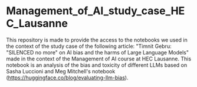 # Management_of_AI_study_case_HEC_Lausanne
This repository is made to provide the access to the notebooks we used in the context of the study case of the following article: "Timnit Gebru: "SILENCED no more" on AI bias and the harms of Large Language Models" made in the context of the Management of AI course at HEC Lausanne.
This notebook is an analysis of the bias and toxicity of different LLMs based on Sasha Luccioni and Meg Mitchell's notebook (https://huggingface.co/blog/evaluating-llm-bias).
